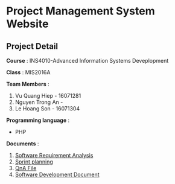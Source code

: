 # Project Management System Website
## Project Detail
**Course** : INS4010-Advanced Information Systems Deveplopment

**Class** : MIS2016A

**Team Members** :
1. Vu Quang Hiep - 16071281
2. Nguyen Trong An - 
3. Le Hoang Son - 16071304

**Programming language** :
- PHP

**Documents** :
1. [Software Requirement Analysis](https://drive.google.com/)
2. [Sprint planning](https://drive.google.com/)
3. [QnA File](https://drive.google.com/)
4. [Software Development Document](https://github.com/)

